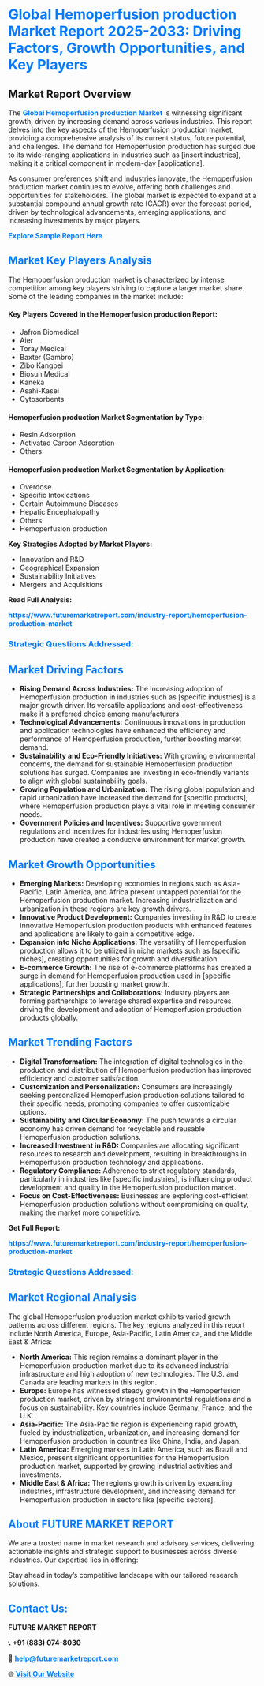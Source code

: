 <h1 style="color: #007BFF;">Global Hemoperfusion production Market Report 2025-2033: Driving Factors, Growth Opportunities, and Key Players</h1>

<section id="overview">
<h2>Market Report Overview</h2>
<p>The <a href="https://www.futuremarketreport.com/industry-report/hemoperfusion-production-market" style="color: #007BFF; text-decoration: none;"><strong>Global Hemoperfusion production Market</strong></a> is witnessing significant growth, driven by increasing demand across various industries. This report delves into the key aspects of the Hemoperfusion production market, providing a comprehensive analysis of its current status, future potential, and challenges. The demand for Hemoperfusion production has surged due to its wide-ranging applications in industries such as [insert industries], making it a critical component in modern-day [applications].</p>
<p>As consumer preferences shift and industries innovate, the Hemoperfusion production market continues to evolve, offering both challenges and opportunities for stakeholders. The global market is expected to expand at a substantial compound annual growth rate (CAGR) over the forecast period, driven by technological advancements, emerging applications, and increasing investments by major players.</p>
</section>

<section id="overview">
<p><a href="https://www.futuremarketreport.com/request-sample/reportId=121841" style="color: #007BFF; text-decoration: none;"><strong>Explore Sample Report Here</strong></a></p>
</section>

<section id="key-players">
<h2 style="color: #007BFF;">Market Key Players Analysis</h2>
<p>The Hemoperfusion production market is characterized by intense competition among key players striving to capture a larger market share. Some of the leading companies in the market include:</p>
<h4>Key Players Covered in the Hemoperfusion production Report:</h4>
<ul><li>Jafron Biomedical</li><li>Aier</li><li>Toray Medical</li><li>Baxter (Gambro)</li><li>Zibo Kangbei</li><li>Biosun Medical</li><li>Kaneka</li><li>Asahi-Kasei</li><li>Cytosorbents</li></ul>
<h4>Hemoperfusion production Market Segmentation by Type:</h4>
<ul><li>Resin Adsorption</li><li>Activated Carbon Adsorption</li><li>Others</li></ul>

<h4>Hemoperfusion production Market Segmentation by Application:</h4>
<ul><li>Overdose</li><li>Specific Intoxications</li><li>Certain Autoimmune Diseases</li><li>Hepatic Encephalopathy</li><li>Others</li><li>Hemoperfusion production</li></ul>
<p><strong>Key Strategies Adopted by Market Players:</strong></p>
<ul>
<li>Innovation and R&D</li>
<li>Geographical Expansion</li>
<li>Sustainability Initiatives</li>
<li>Mergers and Acquisitions</li>
</ul>
</section>

<section>
<p><strong>Read Full Analysis: </strong></p><a href="https://www.futuremarketreport.com/industry-report/hemoperfusion-production-market" style="color: #007BFF; text-decoration: none;"><strong>https://www.futuremarketreport.com/industry-report/hemoperfusion-production-market</strong></a>
<h3 style="color: #007BFF;">Strategic Questions Addressed:</h3>
</section>

<section id="driving-factors">
<h2 style="color: #007BFF;">Market Driving Factors</h2>
<ul>
<li><strong>Rising Demand Across Industries:</strong> The increasing adoption of Hemoperfusion production in industries such as [specific industries] is a major growth driver. Its versatile applications and cost-effectiveness make it a preferred choice among manufacturers.</li>
<li><strong>Technological Advancements:</strong> Continuous innovations in production and application technologies have enhanced the efficiency and performance of Hemoperfusion production, further boosting market demand.</li>
<li><strong>Sustainability and Eco-Friendly Initiatives:</strong> With growing environmental concerns, the demand for sustainable Hemoperfusion production solutions has surged. Companies are investing in eco-friendly variants to align with global sustainability goals.</li>
<li><strong>Growing Population and Urbanization:</strong> The rising global population and rapid urbanization have increased the demand for [specific products], where Hemoperfusion production plays a vital role in meeting consumer needs.</li>
<li><strong>Government Policies and Incentives:</strong> Supportive government regulations and incentives for industries using Hemoperfusion production have created a conducive environment for market growth.</li>
</ul>
</section>

<section id="growth-opportunities">
<h2 style="color: #007BFF;">Market Growth Opportunities</h2>
<ul>
<li><strong>Emerging Markets:</strong> Developing economies in regions such as Asia-Pacific, Latin America, and Africa present untapped potential for the Hemoperfusion production market. Increasing industrialization and urbanization in these regions are key growth drivers.</li>
<li><strong>Innovative Product Development:</strong> Companies investing in R&D to create innovative Hemoperfusion production products with enhanced features and applications are likely to gain a competitive edge.</li>
<li><strong>Expansion into Niche Applications:</strong> The versatility of Hemoperfusion production allows it to be utilized in niche markets such as [specific niches], creating opportunities for growth and diversification.</li>
<li><strong>E-commerce Growth:</strong> The rise of e-commerce platforms has created a surge in demand for Hemoperfusion production used in [specific applications], further boosting market growth.</li>
<li><strong>Strategic Partnerships and Collaborations:</strong> Industry players are forming partnerships to leverage shared expertise and resources, driving the development and adoption of Hemoperfusion production products globally.</li>
</ul>
</section>

<section id="trending-factors">
<h2 style="color: #007BFF;">Market Trending Factors</h2>
<ul>
<li><strong>Digital Transformation:</strong> The integration of digital technologies in the production and distribution of Hemoperfusion production has improved efficiency and customer satisfaction.</li>
<li><strong>Customization and Personalization:</strong> Consumers are increasingly seeking personalized Hemoperfusion production solutions tailored to their specific needs, prompting companies to offer customizable options.</li>
<li><strong>Sustainability and Circular Economy:</strong> The push towards a circular economy has driven demand for recyclable and reusable Hemoperfusion production solutions.</li>
<li><strong>Increased Investment in R&D:</strong> Companies are allocating significant resources to research and development, resulting in breakthroughs in Hemoperfusion production technology and applications.</li>
<li><strong>Regulatory Compliance:</strong> Adherence to strict regulatory standards, particularly in industries like [specific industries], is influencing product development and quality in the Hemoperfusion production market.</li>
<li><strong>Focus on Cost-Effectiveness:</strong> Businesses are exploring cost-efficient Hemoperfusion production solutions without compromising on quality, making the market more competitive.</li>
</ul>
</section>

<section>
<p><strong>Get Full Report: </strong></p><a href="https://www.futuremarketreport.com/industry-report/hemoperfusion-production-market" style="color: #007BFF; text-decoration: none;"><strong>https://www.futuremarketreport.com/industry-report/hemoperfusion-production-market</strong></a>
<h3 style="color: #007BFF;">Strategic Questions Addressed:</h3>
</section>


<section id="regional-analysis">
<h2 style="color: #007BFF;">Market Regional Analysis</h2>
<p>The global Hemoperfusion production market exhibits varied growth patterns across different regions. The key regions analyzed in this report include North America, Europe, Asia-Pacific, Latin America, and the Middle East & Africa:</p>
<ul>
<li><strong>North America:</strong> This region remains a dominant player in the Hemoperfusion production market due to its advanced industrial infrastructure and high adoption of new technologies. The U.S. and Canada are leading markets in this region.</li>
<li><strong>Europe:</strong> Europe has witnessed steady growth in the Hemoperfusion production market, driven by stringent environmental regulations and a focus on sustainability. Key countries include Germany, France, and the U.K.</li>
<li><strong>Asia-Pacific:</strong> The Asia-Pacific region is experiencing rapid growth, fueled by industrialization, urbanization, and increasing demand for Hemoperfusion production in countries like China, India, and Japan.</li>
<li><strong>Latin America:</strong> Emerging markets in Latin America, such as Brazil and Mexico, present significant opportunities for the Hemoperfusion production market, supported by growing industrial activities and investments.</li>
<li><strong>Middle East & Africa:</strong> The region’s growth is driven by expanding industries, infrastructure development, and increasing demand for Hemoperfusion production in sectors like [specific sectors].</li>
</ul>
</section>

<footer>
<h2 style="color: #007BFF;">About FUTURE MARKET REPORT</h2>
<p>We are a trusted name in market research and advisory services, delivering actionable insights and strategic support to businesses across diverse industries. Our expertise lies in offering:</p>

<p>Stay ahead in today’s competitive landscape with our tailored research solutions.</p>

<h2 style="color: #007BFF;">Contact Us:</h2>
<p><strong>FUTURE MARKET REPORT</strong></p>
<p>📞 <strong>+91 (883) 074-8030</strong></p>
<p>📧 <strong><a href="mailto:help@futuremarketreport.com" style="color: #007BFF;">help@futuremarketreport.com</a></strong></p>
<p>🌐 <strong><a href="https://www.futuremarketreport.com/" style="color: #007BFF;">Visit Our Website</a></strong></p>
</footer>